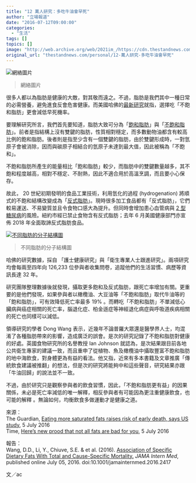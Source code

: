 ```yaml
---
title: "12 萬人研究：多吃牛油會早死"
author: "立場報道"
date: "2016-07-12T09:00:00"
categories:
  - "生活"
tags: []
topics: []
image: "http://web.archive.org/web/2021im_/https://cdn.thestandnews.com/media/photos/cache/iStock_000006937653Small_WlpQQ_1200x0.png"
original_url: "thestandnews.com/personal/12-萬人研究-多吃牛油會早死"
---
```

![網絡圖片](http://web.archive.org/web/2021im_/https://cdn.thestandnews.com/media/photos/cache/iStock_000006937653Small_WlpQQ_1200x0.png)

> 網絡圖片

很多人都以為脂肪是健康的大敵，對其敬而遠之。不過，脂肪是我們其中一種日常的必需營養，避免進食反會危害健康。而美國哈佛的[最新研究](http://web.archive.org/web/20210628101057/http://archinte.jamanetwork.com/article.aspx?articleid=2530902)就指，選擇吃「不飽和脂肪」更會減低早死機率。

要理解研究所言，我們首先要知道，脂肪大致可分為「[飽和脂肪](http://web.archive.org/web/20210628101057/https://zh.wikipedia.org/zh-hk/%E9%A3%BD%E5%92%8C%E8%84%82%E8%82%AA)」與「[不飽和脂肪](http://web.archive.org/web/20210628101057/https://zh.wikipedia.org/wiki/%E4%B8%8D%E9%A3%BD%E5%92%8C%E8%84%82%E8%82%AA)」。前者是指結構上沒有雙鍵的脂肪，性質相對穩定，而多數動物油都含有較高比例的飽和脂肪。後者則是指至少含有一個雙鍵的脂肪，由於雙鍵形成時，一對氫原子會被消除，因而與碳原子相結合的氫原子未達到最大值，因此被稱為「不飽和」。

不飽和脂肪所產生的能量相比「飽和脂肪」較少，而脂肪中的雙鍵數量越多，其不飽和程度越高，相對不穩定、不耐熱，因此不適合用於高溫烹調，而且要小心保存。

故此， 20 世紀初期發明的食品工業技術，利用氫化的過程 (hydrogenation) 將順式的不飽和結構改變成為「[反式脂肪](http://web.archive.org/web/20210628101057/https://zh.wikipedia.org/wiki/%E5%8F%8D%E5%BC%8F%E8%84%82%E8%82%AA)」。現時很多加工食品都有「反式脂肪」，它們較易運送、不易變質並且令食物口感大為提升。但同時會增加患心血管病與 [2 型糖尿病](http://web.archive.org/web/20210628101057/https://zh.wikipedia.org/zh-hk/2%E5%9E%8B%E7%B3%96%E5%B0%BF%E7%97%85)的風險。紐約市經已禁止食物含有反式脂肪；去年 6 月美國健康部門亦宣佈 2018 年全面取諦反式脂肪食品。

[![不同脂肪的分子結構圖](http://web.archive.org/web/2021im_/https://cdn.thestandnews.com/media/photos/cache/fat_GK5iZ_1200x0.jpg)](http://web.archive.org/web/20210628101057/https://cdn.thestandnews.com/media/photos/cache/fat_GK5iZ_1200x0.jpg)

> 不同脂肪的分子結構圖

哈佛的研究數據，採自 「護士健康研究」與「衛生專業人士跟進研究」。兩項研究均會每兩至四年向 126,233 位參與者收集問卷，追蹤他們的生活習慣、病歷等資訊長達 32 年。

研究團隊整理數據後就發現，攝取更多飽和及反式脂肪，跟死亡率增加有關。更重要的是他們發現，如果參與者以橄欖油、大豆油等「不飽和脂肪」取代牛油等的「飽和脂肪」，可有效降低死亡率最多 19% 。而轉吃「不飽和脂肪」不單減低心臟病與癌症相關的死亡率，腦退化症、柏金遜症等神經退化病症與呼吸道疾病相關的死亡也同樣可以減低。

領導研究的學者 Dong Wang 表示，近幾年不論普羅大眾還是醫學界人士，均混淆了各種脂肪帶來的影響，造成廣泛的誤會。是次的研究記錄了不飽和脂肪對健康的好處。英國食物研究所的名譽教授 Ian Johnson 就認為，是次結果跟目前各地公共衛生專家的建議一致，而且重申了從植物、魚及橄欖油中攝取豐富不飽和脂肪的地中海飲食，對身體更為有益的看法。他又指，近來有多本書籍及文章推廣「傳統飲食建議被推翻」的想法，但是次的研究將能夠中和這些聲音，研究結果亦跟「牛油回歸」的說法並不一致。

不過，由於研究只是觀察參與者的飲食習慣，因此，「不飽和脂肪更有益」的因果關係，未必是死亡率減低的唯一解釋，相反參與者有可能因為更注重健康飲食，也可能的解釋 。無論如何，均衡飲食多做運動才是健康之道。

來源：  
The Guardian, [Eating more saturated fats raises risk of early death, says US study](http://web.archive.org/web/20210628101057/https://www.theguardian.com/lifeandstyle/2016/jul/05/more-saturated-fats-raises-risk-early-death-large-harvard-study), 5 July 2016  
Time, [Here’s new prood that not all fats are bad for you](http://web.archive.org/web/20210628101057/http://time.com/4393069/saturated-fat-olive-oil-trans-fat/), 5 July 2016

報告：  
Wang, D.D., Li, Y., Chiuve, S.E. & et al. (2016). [Association of Specific Dietary Fats With Total and Cause-Specific Mortality.](http://web.archive.org/web/20210628101057/http://archinte.jamanetwork.com/article.aspx?articleid=2530902) _JAMA Intern Med_, published online July 05, 2016. doi:10.1001/jamainternmed.2016.2417

文／ac